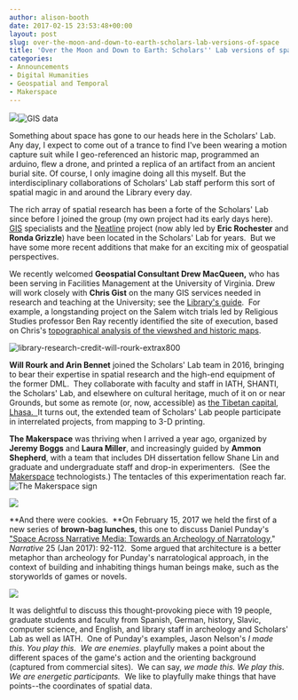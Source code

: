 ```yaml
---
author: alison-booth
date: 2017-02-15 23:53:48+00:00
layout: post
slug: over-the-moon-and-down-to-earth-scholars-lab-versions-of-space
title: 'Over the Moon and Down to Earth: Scholars'' Lab versions of space'
categories:
- Announcements
- Digital Humanities
- Geospatial and Temporal
- Makerspace
---
```


![](http://static.scholarslab.org/wp-content/uploads/2015/08/IMG_03831-300x225.jpg)![GIS data](http://static.scholarslab.org/wp-content/uploads/2017/01/gis_data-300x236.jpeg)

Something about space has gone to our heads here in the Scholars' Lab.  Any day, I expect to come out of a trance to find I've been wearing a motion capture suit while I geo-referenced an historic map, programmed an arduino, flew a drone, and printed a replica of an artifact from an ancient burial site. Of course, I only imagine doing all this myself. But the interdisciplinary collaborations of Scholars' Lab staff perform this sort of spatial magic in and around the Library every day.

The rich array of spatial research has been a forte of the Scholars' Lab since before I joined the group (my own project had its early days here).  [GIS](https://egsc.usgs.gov/isb//pubs/gis_poster/) specialists and the [Neatline](http://neatline.org/) project (now ably led by **Eric Rochester** and **Ronda Grizzle**) have been located in the Scholars' Lab for years.  But we have some more recent additions that make for an exciting mix of geospatial perspectives.

We recently welcomed **Geospatial Consultant Drew MacQueen,** who has been serving in Facilities Management at the University of Virginia. Drew will work closely with **Chris Gist** on the many GIS services needed in research and teaching at the University; see the [Library's guide](http://guides.lib.virginia.edu/gis).  For example, a longstanding project on the Salem witch trials led by Religious Studies professor Ben Ray recently identified the site of execution, based on Chris's [topographical analysis of the viewshed and historic maps](https://news.virginia.edu/content/uvas-help-salem-finally-discovers-where-its-witches-were-executed).

![library-research-credit-will-rourk-extrax800](https://i1.wp.com/news.library.virginia.edu/files/2017/01/Library-Research-Credit-Will-Rourk-EXTRAx800.jpg?resize=584%2C417&ssl=1)

**Will Rourk and Arin Bennet** joined the Scholars' Lab team in 2016, bringing to bear their expertise in spatial research and the high-end equipment of the former DML.  They collaborate with faculty and staff in IATH, SHANTI, the Scholars' Lab, and elsewhere on cultural heritage, much of it on or near Grounds, but some as remote (or, now, accessible) as [the Tibetan capital, Lhasa.  ](https://magazine.arts.virginia.edu/stories/lhasa-vr-visualizing-the-historic-tibetan-capital)It turns out, the extended team of Scholars' Lab people participate in interrelated projects, from mapping to 3-D printing.

**The Makerspace** was thriving when I arrived a year ago, organized by **Jeremy Boggs** and **Laura Miller**, and increasingly guided by **Ammon Shepherd**, with a team that includes DH dissertation fellow Shane Lin and graduate and undergraduate staff and drop-in experimenters.  (See the [Makerspace](http://scholarslab.org/makerspace/) technologists.) The tentacles of this experimentation reach far.![The Makerspace sign](http://static.scholarslab.org/wp-content/uploads/2014/05/makerspace5-300x168.jpg)

![](http://static.scholarslab.org/wp-content/uploads/2017/02/DSC9814-300x200.jpg)



**And there were cookies.  **On February 15, 2017 we held the first of a new series of **brown-bag lunches**, this one to discuss Daniel Punday's ["Space Across Narrative Media: Towards an Archeology of Narratology,](http://muse.jhu.edu/article/644085)" _Narrative_ 25 (Jan 2017): 92-112.  Some argued that architecture is a better metaphor than archeology for Punday's narratological approach, in the context of building and inhabiting things human beings make, such as the storyworlds of games or novels.

![](http://static.scholarslab.org/wp-content/uploads/2017/02/PundayIllustration-300x253.png)

It was delightful to discuss this thought-provoking piece with 19 people, graduate students and faculty from Spanish, German, history, Slavic, computer science, and English, and library staff in archeology and Scholars' Lab as well as IATH.  One of Punday's examples, Jason Nelson's _I made this. You play this.  We are enemies_. playfully makes a point about the different spaces of the game's action and the orienting background (captured from commercial sites).  We can say, _we made this. We play this. We are energetic participants._  We like to playfully make things that have points--the coordinates of spatial data.
